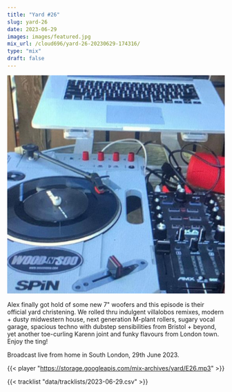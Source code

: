 ```yaml
---
title: "Yard #26"
slug: yard-26
date: 2023-06-29
images: images/featured.jpg
mix_url: /cloud696/yard-26-20230629-174316/
type: "mix"
draft: false
---
```


![artwork](images/featured.jpg)

Alex finally got hold of some new 7" woofers and this episode is their official yard christening. We rolled thru indulgent villalobos remixes, modern + dusty midwestern house, next generation M-plant rollers, sugary vocal garage, spacious techno with dubstep sensibilities from Bristol + beyond, yet another toe-curling Karenn joint and funky flavours from London town.
Enjoy the ting!

Broadcast live from home in South London, 29th June 2023.

{{< player "https://storage.googleapis.com/mix-archives/yard/E26.mp3" >}}

{{< tracklist "data/tracklists/2023-06-29.csv" >}}
